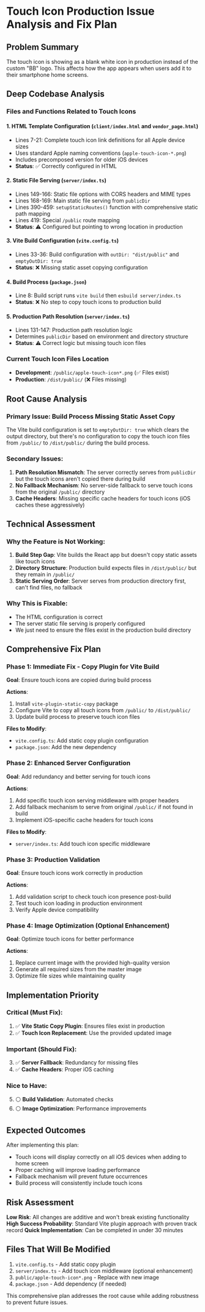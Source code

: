 # Touch Icon Production Issue Analysis and Fix Plan

## Problem Summary
The touch icon is showing as a blank white icon in production instead of the custom "BB" logo. This affects how the app appears when users add it to their smartphone home screens.

## Deep Codebase Analysis

### Files and Functions Related to Touch Icons

#### 1. **HTML Template Configuration** (`client/index.html` and `vendor_page.html`)
- Lines 7-21: Complete touch icon link definitions for all Apple device sizes
- Uses standard Apple naming conventions (`apple-touch-icon-*.png`)
- Includes precomposed version for older iOS devices
- **Status**: ✅ Correctly configured in HTML

#### 2. **Static File Serving** (`server/index.ts`)
- Lines 149-166: Static file options with CORS headers and MIME types
- Lines 168-169: Main static file serving from `publicDir`
- Lines 390-459: `setupStaticRoutes()` function with comprehensive static path mapping
- Lines 419: Special `/public` route mapping
- **Status**: ⚠️ Configured but pointing to wrong location in production

#### 3. **Vite Build Configuration** (`vite.config.ts`)
- Lines 33-36: Build configuration with `outDir: "dist/public"` and `emptyOutDir: true`
- **Status**: ❌ Missing static asset copying configuration

#### 4. **Build Process** (`package.json`)
- Line 8: Build script runs `vite build` then `esbuild server/index.ts`
- **Status**: ❌ No step to copy touch icons to production build

#### 5. **Production Path Resolution** (`server/index.ts`)
- Lines 131-147: Production path resolution logic
- Determines `publicDir` based on environment and directory structure
- **Status**: ⚠️ Correct logic but missing touch icon files

### Current Touch Icon Files Location
- **Development**: `/public/apple-touch-icon*.png` (✅ Files exist)
- **Production**: `/dist/public/` (❌ Files missing)

## Root Cause Analysis

### Primary Issue: Build Process Missing Static Asset Copy
The Vite build configuration is set to `emptyOutDir: true` which clears the output directory, but there's no configuration to copy the touch icon files from `/public/` to `/dist/public/` during the build process.

### Secondary Issues:
1. **Path Resolution Mismatch**: The server correctly serves from `publicDir` but the touch icons aren't copied there during build
2. **No Fallback Mechanism**: No server-side fallback to serve touch icons from the original `/public/` directory
3. **Cache Headers**: Missing specific cache headers for touch icons (iOS caches these aggressively)

## Technical Assessment

### Why the Feature is Not Working:
1. **Build Step Gap**: Vite builds the React app but doesn't copy static assets like touch icons
2. **Directory Structure**: Production build expects files in `/dist/public/` but they remain in `/public/`
3. **Static Serving Order**: Server serves from production directory first, can't find files, no fallback

### Why This is Fixable:
- The HTML configuration is correct
- The server static file serving is properly configured
- We just need to ensure the files exist in the production build directory

## Comprehensive Fix Plan

### Phase 1: Immediate Fix - Copy Plugin for Vite Build
**Goal**: Ensure touch icons are copied during build process

**Actions**:
1. Install `vite-plugin-static-copy` package
2. Configure Vite to copy all touch icons from `/public/` to `/dist/public/`
3. Update build process to preserve touch icon files

**Files to Modify**:
- `vite.config.ts`: Add static copy plugin configuration
- `package.json`: Add the new dependency

### Phase 2: Enhanced Server Configuration
**Goal**: Add redundancy and better serving for touch icons

**Actions**:
1. Add specific touch icon serving middleware with proper headers
2. Add fallback mechanism to serve from original `/public/` if not found in build
3. Implement iOS-specific cache headers for touch icons

**Files to Modify**:
- `server/index.ts`: Add touch icon specific middleware

### Phase 3: Production Validation
**Goal**: Ensure touch icons work correctly in production

**Actions**:
1. Add validation script to check touch icon presence post-build
2. Test touch icon loading in production environment
3. Verify Apple device compatibility

### Phase 4: Image Optimization (Optional Enhancement)
**Goal**: Optimize touch icons for better performance

**Actions**:
1. Replace current image with the provided high-quality version
2. Generate all required sizes from the master image
3. Optimize file sizes while maintaining quality

## Implementation Priority

### Critical (Must Fix):
1. ✅ **Vite Static Copy Plugin**: Ensures files exist in production
2. ✅ **Touch Icon Replacement**: Use the provided updated image

### Important (Should Fix):
3. ✅ **Server Fallback**: Redundancy for missing files
4. ✅ **Cache Headers**: Proper iOS caching

### Nice to Have:
5. ⚪ **Build Validation**: Automated checks
6. ⚪ **Image Optimization**: Performance improvements

## Expected Outcomes

After implementing this plan:
- Touch icons will display correctly on all iOS devices when adding to home screen
- Proper caching will improve loading performance
- Fallback mechanism will prevent future occurrences
- Build process will consistently include touch icons

## Risk Assessment

**Low Risk**: All changes are additive and won't break existing functionality
**High Success Probability**: Standard Vite plugin approach with proven track record
**Quick Implementation**: Can be completed in under 30 minutes

## Files That Will Be Modified

1. `vite.config.ts` - Add static copy plugin
2. `server/index.ts` - Add touch icon middleware (optional enhancement)
3. `public/apple-touch-icon*.png` - Replace with new image
4. `package.json` - Add dependency (if needed)

This comprehensive plan addresses the root cause while adding robustness to prevent future issues.